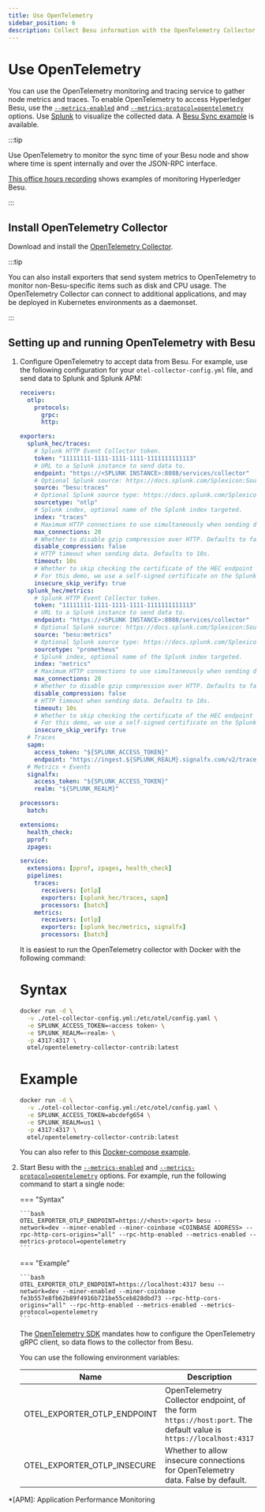```yaml
---
title: Use OpenTelemetry
sidebar_position: 6
description: Collect Besu information with the OpenTelemetry Collector
---
```


# Use OpenTelemetry

You can use the OpenTelemetry monitoring and tracing service to gather node metrics and traces. To enable OpenTelemetry to access Hyperledger Besu, use the [`--metrics-enabled`](../../../public-networks/reference/cli/options.md#metrics-enabled) and [`--metrics-protocol=opentelemetry`](../../../public-networks/reference/cli/options.md#metrics-protocol) options. Use [Splunk](https://splunk.com) to visualize the collected data. A [Besu Sync example](https://github.com/splunk/splunk-connect-for-ethereum/tree/master/examples/besu-sync) is available.

:::tip

Use OpenTelemetry to monitor the sync time of your Besu node and show where time is spent internally and over the JSON-RPC interface.

[This office hours recording](https://wiki.hyperledger.org/display/BESU/2021-01-19+Office+Hours+Notes) shows examples of monitoring Hyperledger Besu.

:::

## Install OpenTelemetry Collector

Download and install the [OpenTelemetry Collector](https://github.com/open-telemetry/opentelemetry-collector-contrib/releases).

:::tip

You can also install exporters that send system metrics to OpenTelemetry to monitor non-Besu-specific items such as disk and CPU usage. The OpenTelemetry Collector can connect to additional applications, and may be deployed in Kubernetes environments as a daemonset.

:::

## Setting up and running OpenTelemetry with Besu

1.  Configure OpenTelemetry to accept data from Besu. For example, use the following configuration for your `otel-collector-config.yml` file, and send data to Splunk and Splunk APM:

    ```yml title="otel-collector-config.yml"
    receivers:
      otlp:
        protocols:
          grpc:
          http:

    exporters:
      splunk_hec/traces:
        # Splunk HTTP Event Collector token.
        token: "11111111-1111-1111-1111-1111111111113"
        # URL to a Splunk instance to send data to.
        endpoint: "https://<SPLUNK INSTANCE>:8088/services/collector"
        # Optional Splunk source: https://docs.splunk.com/Splexicon:Source
        source: "besu:traces"
        # Optional Splunk source type: https://docs.splunk.com/Splexicon:Sourcetype
        sourcetype: "otlp"
        # Splunk index, optional name of the Splunk index targeted.
        index: "traces"
        # Maximum HTTP connections to use simultaneously when sending data. Defaults to 100.
        max_connections: 20
        # Whether to disable gzip compression over HTTP. Defaults to false.
        disable_compression: false
        # HTTP timeout when sending data. Defaults to 10s.
        timeout: 10s
        # Whether to skip checking the certificate of the HEC endpoint when sending data over HTTPS. Defaults to false.
        # For this demo, we use a self-signed certificate on the Splunk docker instance, so this flag is set to true.
        insecure_skip_verify: true
      splunk_hec/metrics:
        # Splunk HTTP Event Collector token.
        token: "11111111-1111-1111-1111-1111111111113"
        # URL to a Splunk instance to send data to.
        endpoint: "https://<SPLUNK INSTANCE>:8088/services/collector"
        # Optional Splunk source: https://docs.splunk.com/Splexicon:Source
        source: "besu:metrics"
        # Optional Splunk source type: https://docs.splunk.com/Splexicon:Sourcetype
        sourcetype: "prometheus"
        # Splunk index, optional name of the Splunk index targeted.
        index: "metrics"
        # Maximum HTTP connections to use simultaneously when sending data. Defaults to 100.
        max_connections: 20
        # Whether to disable gzip compression over HTTP. Defaults to false.
        disable_compression: false
        # HTTP timeout when sending data. Defaults to 10s.
        timeout: 10s
        # Whether to skip checking the certificate of the HEC endpoint when sending data over HTTPS. Defaults to false.
        # For this demo, we use a self-signed certificate on the Splunk docker instance, so this flag is set to true.
        insecure_skip_verify: true
      # Traces
      sapm:
        access_token: "${SPLUNK_ACCESS_TOKEN}"
        endpoint: "https://ingest.${SPLUNK_REALM}.signalfx.com/v2/trace"
      # Metrics + Events
      signalfx:
        access_token: "${SPLUNK_ACCESS_TOKEN}"
        realm: "${SPLUNK_REALM}"

    processors:
      batch:

    extensions:
      health_check:
      pprof:
      zpages:

    service:
      extensions: [pprof, zpages, health_check]
      pipelines:
        traces:
          receivers: [otlp]
          exporters: [splunk_hec/traces, sapm]
          processors: [batch]
        metrics:
          receivers: [otlp]
          exporters: [splunk_hec/metrics, signalfx]
          processors: [batch]
    ```

    It is easiest to run the OpenTelemetry collector with Docker with the following command:

    <!--tabs-->

    # Syntax

    ```bash
    docker run -d \
      -v ./otel-collector-config.yml:/etc/otel/config.yaml \
      -e SPLUNK_ACCESS_TOKEN=<access token> \
      -e SPLUNK_REALM=<realm> \
      -p 4317:4317 \
      otel/opentelemetry-collector-contrib:latest
    ```

    # Example

    ```bash
    docker run -d \
      -v ./otel-collector-config.yml:/etc/otel/config.yaml \
      -e SPLUNK_ACCESS_TOKEN=abcdefg654 \
      -e SPLUNK_REALM=us1 \
      -p 4317:4317 \
      otel/opentelemetry-collector-contrib:latest
    ```

    <!--/tabs-->

    You can also refer to this [Docker-compose example](https://github.com/splunk/splunk-connect-for-ethereum/blob/989dc2ccae7d8235bf3ce2a83a18cf0cd1713294/examples/besu-sync/full-sync/docker-compose.yaml).

2.  Start Besu with the [`--metrics-enabled`](../../../public-networks/reference/cli/options.md#metrics-enabled) and [`--metrics-protocol=opentelemetry`](../../../public-networks/reference/cli/options.md#metrics-protocol) options. For example, run the following command to start a single node:

    === "Syntax"

        ```bash
        OTEL_EXPORTER_OTLP_ENDPOINT=https://<host>:<port> besu --network=dev --miner-enabled --miner-coinbase <COINBASE ADDRESS> --rpc-http-cors-origins="all" --rpc-http-enabled --metrics-enabled --metrics-protocol=opentelemetry
        ```

    === "Example"

        ```bash
        OTEL_EXPORTER_OTLP_ENDPOINT=https://localhost:4317 besu --network=dev --miner-enabled --miner-coinbase fe3b557e8fb62b89f4916b721be55ceb828dbd73 --rpc-http-cors-origins="all" --rpc-http-enabled --metrics-enabled --metrics-protocol=opentelemetry
        ```

    The [OpenTelemetry SDK](https://github.com/open-telemetry/opentelemetry-specification/blob/8f7cdb73618a0b3afa9532b8f8103d719e352781/specification/sdk-environment-variables.md) mandates how to configure the OpenTelemetry gRPC client, so data flows to the collector from Besu.

    You can use the following environment variables:

    | Name | Description | Required |
    | --- | --- | --- |
    | OTEL_EXPORTER_OTLP_ENDPOINT | OpenTelemetry Collector endpoint, of the form `https://host:port`. The default value is `https://localhost:4317` | Yes |
    | OTEL_EXPORTER_OTLP_INSECURE | Whether to allow insecure connections for OpenTelemetry data. False by default. | No |

<!-- Links -->

[Monitoring Besu synchronization to chain with Splunk]: https://github.com/splunk/splunk-connect-for-ethereum/tree/master/examples/besu-sync

<!--- END of page meta data -->

\*[APM]: Application Performance Monitoring
